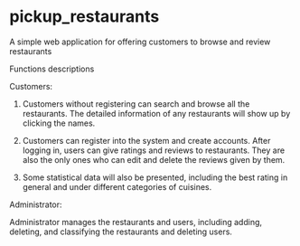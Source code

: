 # pickup_restaurants
A simple web application for offering customers to browse and review restaurants

Functions descriptions

Customers:
1. Customers without registering can search and browse all the restaurants. The detailed information of any restaurants will show up by clicking the names.

2. Customers can register into the system and create accounts. After logging in, users can give ratings and reviews to restaurants. They are also the only ones who can edit and delete the reviews given by them. 

3. Some statistical data will also be presented, including the best rating in general and under different categories of cuisines.

Administrator:

Administrator manages the restaurants and users, including adding, deleting, and classifying the restaurants and deleting users.
